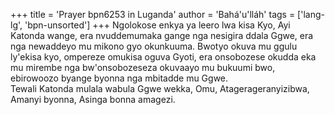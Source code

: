 +++
title = 'Prayer bpn6253 in Luganda'
author = 'Bahá'u'lláh'
tags = ['lang-lg', 'bpn-unsorted']
+++
Ngolokose enkya ya leero lwa kisa Kyo, Ayi Katonda wange, era nvuddemumaka gange nga nesigira ddala Ggwe, era nga newaddeyo mu mikono gyo okunkuuma.  Bwotyo okuva mu ggulu ly'ekisa kyo, ompereze omukisa oguva Gyoti, era onsobozese okudda eka mu mirembe nga bw'onsobozeseza okuvaayo mu bukuumi bwo, ebirowoozo byange byonna nga mbitadde mu Ggwe.  
Tewali Katonda mulala wabula Ggwe wekka, Omu, Atagerageranyizibwa, Amanyi byonna, Asinga bonna amagezi.
